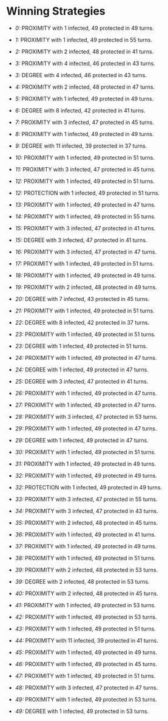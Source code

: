 # Winning Strategies

* _0:_ PROXIMITY with 1 infected, 49 protected in 49 turns.


* _1:_ PROXIMITY with 1 infected, 49 protected in 55 turns.


* _2:_ PROXIMITY with 2 infected, 48 protected in 41 turns.


* _3:_ PROXIMITY with 4 infected, 46 protected in 43 turns.


* _3:_ DEGREE with 4 infected, 46 protected in 43 turns.


* _4:_ PROXIMITY with 2 infected, 48 protected in 47 turns.


* _5:_ PROXIMITY with 1 infected, 49 protected in 49 turns.


* _6:_ DEGREE with 8 infected, 42 protected in 41 turns.


* _7:_ PROXIMITY with 3 infected, 47 protected in 45 turns.


* _8:_ PROXIMITY with 1 infected, 49 protected in 49 turns.


* _9:_ DEGREE with 11 infected, 39 protected in 37 turns.


* _10:_ PROXIMITY with 1 infected, 49 protected in 51 turns.


* _11:_ PROXIMITY with 3 infected, 47 protected in 45 turns.


* _12:_ PROXIMITY with 1 infected, 49 protected in 51 turns.


* _12:_ PROTECTION with 1 infected, 49 protected in 51 turns.


* _13:_ PROXIMITY with 1 infected, 49 protected in 47 turns.


* _14:_ PROXIMITY with 1 infected, 49 protected in 55 turns.


* _15:_ PROXIMITY with 3 infected, 47 protected in 41 turns.


* _15:_ DEGREE with 3 infected, 47 protected in 41 turns.


* _16:_ PROXIMITY with 3 infected, 47 protected in 47 turns.


* _17:_ PROXIMITY with 1 infected, 49 protected in 51 turns.


* _18:_ PROXIMITY with 1 infected, 49 protected in 49 turns.


* _19:_ PROXIMITY with 2 infected, 48 protected in 49 turns.


* _20:_ DEGREE with 7 infected, 43 protected in 45 turns.


* _21:_ PROXIMITY with 1 infected, 49 protected in 51 turns.


* _22:_ DEGREE with 8 infected, 42 protected in 37 turns.


* _23:_ PROXIMITY with 1 infected, 49 protected in 51 turns.


* _23:_ DEGREE with 1 infected, 49 protected in 51 turns.


* _24:_ PROXIMITY with 1 infected, 49 protected in 47 turns.


* _24:_ DEGREE with 1 infected, 49 protected in 47 turns.


* _25:_ DEGREE with 3 infected, 47 protected in 41 turns.


* _26:_ PROXIMITY with 1 infected, 49 protected in 47 turns.


* _27:_ PROXIMITY with 1 infected, 49 protected in 47 turns.


* _28:_ PROXIMITY with 3 infected, 47 protected in 53 turns.


* _29:_ PROXIMITY with 1 infected, 49 protected in 47 turns.


* _29:_ DEGREE with 1 infected, 49 protected in 47 turns.


* _30:_ PROXIMITY with 1 infected, 49 protected in 51 turns.


* _31:_ PROXIMITY with 1 infected, 49 protected in 49 turns.


* _32:_ PROXIMITY with 1 infected, 49 protected in 49 turns.


* _32:_ PROTECTION with 1 infected, 49 protected in 49 turns.


* _33:_ PROXIMITY with 3 infected, 47 protected in 55 turns.


* _34:_ PROXIMITY with 3 infected, 47 protected in 43 turns.


* _35:_ PROXIMITY with 2 infected, 48 protected in 45 turns.


* _36:_ PROXIMITY with 1 infected, 49 protected in 41 turns.


* _37:_ PROXIMITY with 1 infected, 49 protected in 49 turns.


* _38:_ PROXIMITY with 1 infected, 49 protected in 51 turns.


* _39:_ PROXIMITY with 2 infected, 48 protected in 53 turns.


* _39:_ DEGREE with 2 infected, 48 protected in 53 turns.


* _40:_ PROXIMITY with 2 infected, 48 protected in 45 turns.


* _41:_ PROXIMITY with 1 infected, 49 protected in 53 turns.


* _42:_ PROXIMITY with 1 infected, 49 protected in 53 turns.


* _43:_ PROXIMITY with 1 infected, 49 protected in 51 turns.


* _44:_ PROXIMITY with 11 infected, 39 protected in 41 turns.


* _45:_ PROXIMITY with 1 infected, 49 protected in 49 turns.


* _46:_ PROXIMITY with 1 infected, 49 protected in 45 turns.


* _47:_ PROXIMITY with 1 infected, 49 protected in 51 turns.


* _48:_ PROXIMITY with 3 infected, 47 protected in 47 turns.


* _49:_ PROXIMITY with 1 infected, 49 protected in 53 turns.


* _49:_ DEGREE with 1 infected, 49 protected in 53 turns.


